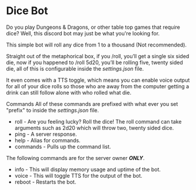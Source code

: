 Dice Bot
======
Do you play Dungeons & Dragons, or other table top games that require dice?
Well, this discord bot may just be what you're looking for.

This simple bot will roll any dice from 1 to a thousand (Not recommended).

Straight out of the metaphorical box, if you /roll, you’ll get a single six
sided die, now if you happened to /roll 5d20, you’ll be rolling five, twenty
sided die, all of this is configurable inside the _settings.json_ file.

It even comes with a TTS toggle, which means you can enable voice output for
all of your dice rolls so those who are away from the computer getting a drink
can still follow alone with who rolled what die.

Commands
All of these commands are prefixed with what ever you set "prefix" to inside
the _settings.json_ file.

* roll - Are you feeling lucky? Roll the dice! The roll command can take
arguments such as 2d20 which will throw two, twenty sided dice.
* ping - A server response.
* help - Alias for commands.
* commands - Pulls up the command list.

The following commands are for the server owner ***ONLY***.

* info - This will display memory usage and uptime of the bot.
* voice - This will toggle TTS for the output of the bot.
* reboot - Restarts the bot.
